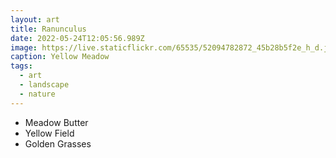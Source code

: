 ```yaml
---
layout: art
title: Ranunculus
date: 2022-05-24T12:05:56.989Z
image: https://live.staticflickr.com/65535/52094782872_45b28b5f2e_h_d.jpg
caption: Yellow Meadow
tags:
  - art
  - landscape
  - nature
---
```

* Meadow Butter
* Yellow Field
* Golden Grasses